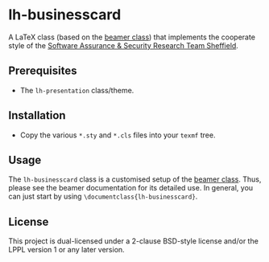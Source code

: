# lh-businesscard
A LaTeX class (based on the [beamer class](https://www.ctan.org/pkg/beamer)) 
that implements the cooperate style of the
[Software Assurance & Security Research Team Sheffield](https://logialhacking.com).

## Prerequisites 
* The `lh-presentation` class/theme.

## Installation 
* Copy the various `*.sty` and `*.cls` files into your `texmf` tree. 

## Usage
The `lh-businesscard` class is a customised setup of the 
[beamer class](https://www.ctan.org/pkg/beamer).  Thus, please see the
beamer documentation for its detailed use. In general, you can just 
start by using `\documentclass{lh-businesscard}`.

## License
This project is dual-licensed under a 2-clause BSD-style license and/or 
the LPPL version 1 or any later version. 

